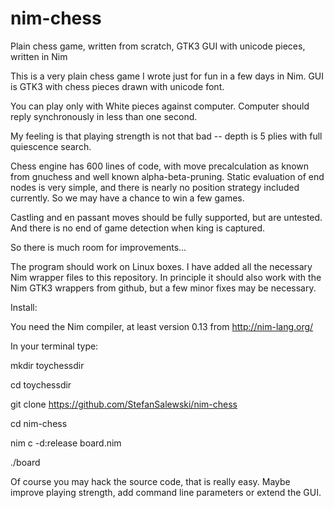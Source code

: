 # nim-chess
Plain chess game, written from scratch, GTK3 GUI with unicode pieces, written in Nim

This is a very plain chess game I wrote just for fun in a few days in Nim.
GUI is GTK3 with chess pieces drawn with unicode font.

You can play only with White pieces against computer.
Computer should reply synchronously in less than one second.

My feeling is that playing strength is not that bad -- depth is 5 plies
with full quiescence search.

Chess engine has 600 lines of code, with move precalculation as known from
gnuchess and well known alpha-beta-pruning. Static evaluation of end nodes is
very simple, and there is nearly no position strategy included currently.
So we may have a chance to win a few games.

Castling and en passant moves should be fully supported, but are untested.
And there is no end of game detection when king is captured.

So there is much room for improvements...

The program should work on Linux boxes. I have added all the necessary
Nim wrapper files to this repository. In principle it should also work
with the Nim GTK3 wrappers from github, but a few minor fixes may be necessary.

Install:

You need the Nim compiler, at least version 0.13 from
http://nim-lang.org/

In your terminal type:

mkdir toychessdir

cd  toychessdir

git clone https://github.com/StefanSalewski/nim-chess

cd nim-chess

nim c -d:release board.nim

./board

Of course you may hack the source code, that is really easy.
Maybe improve playing strength, add command line parameters or extend the GUI.


